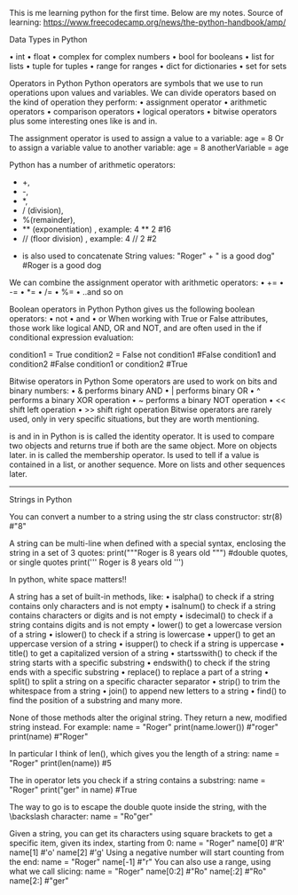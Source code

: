 This is me learning python for the first time. 
Below are my notes.
Source of learning:
https://www.freecodecamp.org/news/the-python-handbook/amp/


Data Types in Python

• int 
• float
• complex for complex numbers
• bool for booleans
• list for lists
• tuple for tuples
• range for ranges
• dict for dictionaries
• set for sets




Operators in Python
Python operators are symbols that we use to run operations upon values and variables.
We can divide operators based on the kind of operation they perform:
	• assignment operator
	• arithmetic operators
	• comparison operators
	• logical operators
	• bitwise operators
plus some interesting ones like is and in.



The assignment operator is used to assign a value to a variable:
age = 8
Or to assign a variable value to another variable:
age = 8
anotherVariable = age




Python has a number of arithmetic operators:
-  +, 
- -, 
- *, 
- / (division), 
- %(remainder), 
- ** (exponentiation) , example: 4 ** 2  #16
- // (floor division) ,  example: 4 // 2  #2

+ is also used to concatenate String values:
"Roger" + " is a good dog"
#Roger is a good dog

We can combine the assignment operator with arithmetic operators:
	• +=
	• -=
	• *=
	• /=
	• %=
	• ..and so on


Boolean operators in Python
Python gives us the following boolean operators:
	• not
	• and
	• or
When working with True or False attributes, those work like logical AND, OR and NOT, and are often used in the if conditional expression evaluation:

condition1 = True
condition2 = False
not condition1 #False
condition1 and condition2 #False
condition1 or condition2 #True


Bitwise operators in Python
Some operators are used to work on bits and binary numbers:
	• & performs binary AND
	• | performs binary OR
	• ^ performs a binary XOR operation
	• ~ performs a binary NOT operation
	• << shift left operation
	• >> shift right operation
Bitwise operators are rarely used, only in very specific situations, but they are worth mentioning.



is and in in Python
is is called the identity operator. It is used to compare two objects and returns true if both are the same object. More on objects later.
in is called the membership operator. Is used to tell if a value is contained in a list, or another sequence. More on lists and other sequences later.


---

Strings in Python

You can convert a number to a string using the str class constructor:
str(8) #"8"



A string can be multi-line when defined with a special syntax, enclosing the string in a set of 3 quotes:
print("""Roger is
8
years old
""")
#double quotes, or single quotes
print('''
Roger is
8
years old
''')


In python, white space matters!! 


A string has a set of built-in methods, like:
	• isalpha() to check if a string contains only characters and is not empty
	• isalnum() to check if a string contains characters or digits and is not empty
	• isdecimal() to check if a string contains digits and is not empty
	• lower() to get a lowercase version of a string
	• islower() to check if a string is lowercase
	• upper() to get an uppercase version of a string
	• isupper() to check if a string is uppercase
	• title() to get a capitalized version of a string
	• startsswith() to check if the string starts with a specific substring
	• endswith() to check if the string ends with a specific substring
	• replace() to replace a part of a string
	• split() to split a string on a specific character separator
	• strip() to trim the whitespace from a string
	• join() to append new letters to a string
	• find() to find the position of a substring
and many more.


None of those methods alter the original string. They return a new, modified string instead. For example:
name = "Roger"
print(name.lower()) #"roger"
print(name) #"Roger"



In particular I think of len(), which gives you the length of a string:
name = "Roger"
print(len(name)) #5


The in operator lets you check if a string contains a substring:
name = "Roger"
print("ger" in name) #True


The way to go is to escape the double quote inside the string, with the \backslash character:
name = "Ro\"ger"


Given a string, you can get its characters using square brackets to get a specific item, given its index, starting from 0:
name = "Roger"
name[0] #'R'
name[1] #'o'
name[2] #'g'
Using a negative number will start counting from the end:
name = "Roger"
name[-1] #"r"
You can also use a range, using what we call slicing:
name = "Roger"
name[0:2] #"Ro"
name[:2] #"Ro"
name[2:] #"ger"




